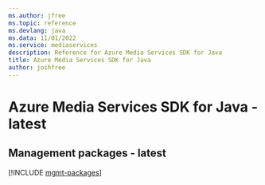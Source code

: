 ```yaml
---
ms.author: jfree
ms.topic: reference
ms.devlang: java
ms.data: 11/01/2022
ms.service: mediaservices
description: Reference for Azure Media Services SDK for Java
title: Azure Media Services SDK for Java
author: joshfree
---
```

# Azure Media Services SDK for Java - latest

## Management packages - latest
[!INCLUDE [mgmt-packages](media-services-mgmt-index.md)]